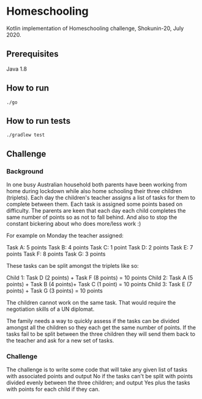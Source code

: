 # Homeschooling

Kotlin implementation of Homeschooling challenge, Shokunin-20, July 2020.

## Prerequisites
Java 1.8 

## How to run 
```
./go
```

## How to run tests
```
./gradlew test
```

## Challenge

### Background

In one busy Australian household both parents have been working from home during lockdown while also home schooling their three children (triplets).
Each day the children's teacher assigns a list of tasks for them to complete between them. Each task is assigned some points based on difficulty.
The parents are keen that each day each child completes the same number of points so as not to fall behind. And also to stop the constant bickering about who does more/less work :)

For example on Monday the teacher assigned:

 Task A: 5 points
 Task B: 4 points
 Task C: 1 point
 Task D: 2 points
 Task E: 7 points
 Task F: 8 points
 Task G: 3 points

 These tasks can be split amongst the triplets like so:

 Child 1: Task D (2 points) + Task F (8 points) = 10 points
 Child 2: Task A (5 points) + Task B (4 points)+ Task C (1 point) = 10 points
 Child 3: Task E (7 points) + Task G (3 points) = 10 points

The children cannot work on the same task. That would require the negotiation skills of a UN diplomat.

The family needs a way to quickly assess if the tasks can be divided amongst all the children so they each get the same number of points.
If the tasks fail to be split between the three children they will send them back to the teacher and ask for a new set of tasks.

### Challenge
The challenge is to write some code that will take any given list of tasks with associated points and output No if the tasks can't be split with points divided evenly between the three children; and output Yes plus the tasks with points for each child if they can.